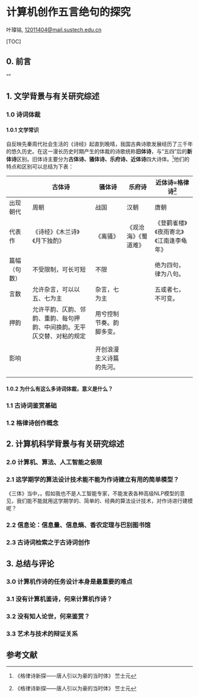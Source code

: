 # 计算机创作五言绝句的探究

叶璨铭, 12011404@mail.sustech.edu.cn

[TOC]

## 0. 前言

“”

## 1. 文学背景与有关研究综述

### 1.0 诗词体裁

#### 1.0.1 文学常识

自反映先秦周代社会生活的《诗经》起直到晚晴，我国古典诗歌发展经历了三千年的悠久历史。在这一漫长历史时期产生的体裁的诗歌统称**旧体诗**，与“五四”后的**新体诗**区别。旧体诗主要分为**古体诗、骚体诗、乐府诗、近体诗**四大诗体。[^2]他们的特点和区别可以总结为下表：

|              | 古体诗                                                       | 骚体诗                   | 乐府诗               | 近体诗=格律诗[^2]                        |
| ------------ | ------------------------------------------------------------ | ------------------------ | -------------------- | ---------------------------------------- |
| 出现朝代     | 周朝                                                         | 战国                     | 汉朝                 | 唐朝                                     |
| 代表作       | 《诗经》《木兰诗》《月下独酌》                               | 《离骚》                 | 《观沧海》《蜀道难》 | 《登鹳雀楼》《夜雨寄北》《江南逢李龟年》 |
| 篇幅（句数） | 不受限制，可长可短                                           | 不限                     |                      | 绝为四句，律为八句。                     |
| 言数         | 允许杂言，可以以五、七为主                                   | 杂言，七为主             |                      | 五或者七，不可变。                       |
| 押韵         | 允许平韵、仄韵、邻韵、重韵、每句押韵、中间换韵。无平仄交替、对粘的规定 | 用兮控制节奏。韵脚多变。 |                      |                                          |
|              |                                                              |                          |                      |                                          |
| 影响         |                                                              | 开创浪漫主义诗篇的先河。 |                      |                                          |
|              |                                                              |                          |                      |                                          |
|              |                                                              |                          |                      |                                          |



#### 1.0.2 为什么有这么多诗词体裁，意义是什么？



### 1.1 古诗词鉴赏基础

### 1.2 格律诗创作概念



## 2. 计算机科学背景与有关研究综述

### 2.0 计算机、算法、人工智能之极限

### 2.1 这学期学的算法设计技术能不能为作诗建立有用的简单模型？

《三体》当中，。假如我也不是人工智能专家，不能发表各种高级NLP模型的意见，我们能不能就用这学期学的、简单的、经典的算法设计技术，对作诗进行建模呢？



### 2.2 信息论：信息量、信息熵、香农定理与巴别图书馆

### 2.3 古诗词检索之于古诗词创作



## 3. 总结与评论

### 3.0 计算机作诗的任务设计本身是最重要的难点



### 3.1 没有计算机鉴诗，何来计算机作诗？

### 3.2 没有知人论世，何来鉴赏？

### 3.3 艺术与技术的辩证关系



## 参考文献

[^1]: [诗云|刘慈欣|小说免费阅读|全文在线阅读|雨枫轩 (rain8.com)](https://www.rain8.com/book/1374/)
[^2]: 《格律诗新探——唐人引以为豪的当时体》 竺士元
[^3]: 《人间词话（全解版）》 王国维著, 思履主编
[^4]: 《唐宋绝句鉴赏辞典》周啸天
[^5]: 算法设计Joe Eva .
[^6]: 梁健楠,孙茂松,矣晓沅.基于深度神经网络的诗词检索[J].中文信息学报,2020,34(12):82-91.
[^7]: 武苏雯. 经典诗词的语义搜索与应用[D].中原工学院,2021.DOI:10.27774/d.cnki.gzygx.2021.000190.

